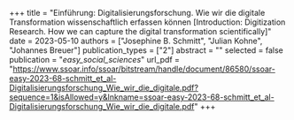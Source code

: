 +++
title = "Einführung: Digitalisierungsforschung. Wie wir die digitale Transformation wissenschaftlich erfassen können [Introduction: Digitization Research. How we can capture the digital transformation scientifically]"
date = 2023-05-10
authors = ["Josephine B. Schmitt", "Julian Kohne", "Johannes Breuer"]
publication_types = ["2"]
abstract = ""
selected = false
publication = "*easy_social_sciences*"
url_pdf = "https://www.ssoar.info/ssoar/bitstream/handle/document/86580/ssoar-easy-2023-68-schmitt_et_al-Digitalisierungsforschung_Wie_wir_die_digitale.pdf?sequence=1&isAllowed=y&lnkname=ssoar-easy-2023-68-schmitt_et_al-Digitalisierungsforschung_Wie_wir_die_digitale.pdf"
+++

